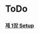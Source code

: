 # ToDo

### [제 1장 Setup](https://delicate-credit-20c.notion.site/1-Setup-8771dd903a674439b9323f781decb38a)
